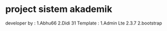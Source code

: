 # project sistem akademik 
developer by :
  1.Abhu66
  2.Didi 31
  Template :
  1.Admin Lte 2.3.7
  2.bootstrap